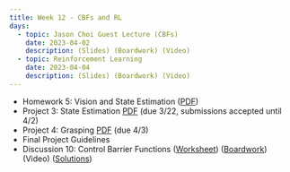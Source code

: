 ```yaml
---
title: Week 12 - CBFs and RL
days:
  - topic: Jason Choi Guest Lecture (CBFs)
    date: 2023-04-02
    description: (Slides) (Boardwork) (Video)
  - topic: Reinforcement Learning
    date: 2023-04-04
    description: (Slides) (Boardwork) (Video)
---
```


- Homework 5: Vision and State Estimation ([PDF](https://ucb-ee106.github.io/106b-sp24site/assets/hw/hw5.pdf))
- Project 3: State Estimation [PDF](https://ucb-ee106.github.io/106b-sp24site/assets/proj/proj3.pdf) (due 3/22, submissions accepted until 4/2)
- Project 4: Grasping [PDF](https://ucb-ee106.github.io/106b-sp24site/assets/proj/proj4.pdf) (due 4/3)
- Final Project Guidelines
- Discussion 10: Control Barrier Functions ([Worksheet](https://ucb-ee106.github.io/106b-sp24site/assets/disc/disc10_cbf.pdf)) ([Boardwork](https://ucb-ee106.github.io/106b-sp24site/assets/disc/disc10_boardwork.pdf)) (Video) ([Solutions](https://ucb-ee106.github.io/106b-sp24site/assets/disc/disc10_sols.pdf))

<a id="Week13"></a>
